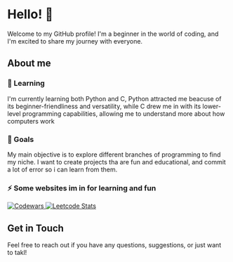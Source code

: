 # Hello! 👋

Welcome to my GitHub profile! I'm a beginner in the world of coding, and I'm excited to share my journey with everyone.

## About me

### 🌱 Learning
I'm currently learning both Python and C, Python attracted me beacuse of its beginner-friendliness and versatility, while C drew me in with its lower-level programming capabilities, allowing me to understand more about how computers work

### 🎯 Goals
My main objective is to explore different branches of programming to find my niche. I want to create projects tha are fun and educational, and commit a lot of error so i can learn from them.

### ⚡ Some websites im in for learning and fun

<a href="https://www.codewars.com/users/s4kunh3" target="_blank">
  <img src="https://github.r2v.ch/codewars?user=s4kunh3&stroke=%23BB432C" alt="Codewars">
</a>
<a href="https://leetcode.com/Sars_25" target="_blank">
  <img src="https://leetcard.jacoblin.cool/Sars_25" alt="Leetcode Stats">
</a>

## Get in Touch
Feel free to reach out if you have any questions, suggestions, or just want to takl!

<!--
**s4kunh3/s4kunh3** is a ✨ _special_ ✨ repository because its `README.md` (this file) appears on your GitHub profile.

Here are some ideas to get you started:

- 🔭 I’m currently working on ...
- 🌱 I’m currently learning ...
- 👯 I’m looking to collaborate on ...
- 🤔 I’m looking for help with ...
- 💬 Ask me about ...
- 📫 How to reach me: ...
- 😄 Pronouns: ...
- ⚡ Fun fact: ...
-->

